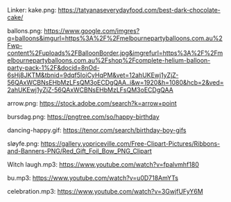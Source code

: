 

Linker:
kake.png: https://tatyanaseverydayfood.com/best-dark-chocolate-cake/

ballons.png: https://www.google.com/imgres?q=balloons&imgurl=https%3A%2F%2Fmelbournepartyballoons.com.au%2Fwp-content%2Fuploads%2FBalloonBorder.jpg&imgrefurl=https%3A%2F%2Fmelbournepartyballoons.com.au%2Fshop%2Fcomplete-helium-balloon-party-pack-1%2F&docid=8nOd-6sHj8JKTM&tbnid=9dqf5IoiCyHqPM&vet=12ahUKEwj1yZjZ-56QAxWCBNsEHbMzLFsQM3oECDgQAA..i&w=1920&h=1080&hcb=2&ved=2ahUKEwj1yZjZ-56QAxWCBNsEHbMzLFsQM3oECDgQAA

arrow.png: https://stock.adobe.com/search?k=arrow+point

bursdag.png: https://pngtree.com/so/happy-birthday

dancing-happy.gif: https://tenor.com/search/birthday-boy-gifs

sløyfe.png: https://gallery.yopriceville.com/Free-Clipart-Pictures/Ribbons-and-Banners-PNG/Red_Gift_Foil_Bow_PNG_Clipart

Witch laugh.mp3: https://www.youtube.com/watch?v=fpalvmhf180

bu.mp3: https://www.youtube.com/watch?v=u0D718AmYTs

celebration.mp3: https://www.youtube.com/watch?v=3GwjfUFyY6M